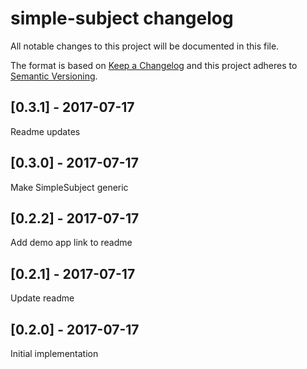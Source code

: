 # simple-subject changelog

All notable changes to this project will be documented in this file.

The format is based on [Keep a Changelog](http://keepachangelog.com/en/1.0.0/)
and this project adheres to [Semantic Versioning](http://semver.org/spec/v2.0.0.html).

## [0.3.1] - 2017-07-17
Readme updates

## [0.3.0] - 2017-07-17
Make SimpleSubject generic

## [0.2.2] - 2017-07-17
Add demo app link to readme

## [0.2.1] - 2017-07-17
Update readme

## [0.2.0] - 2017-07-17
Initial implementation
